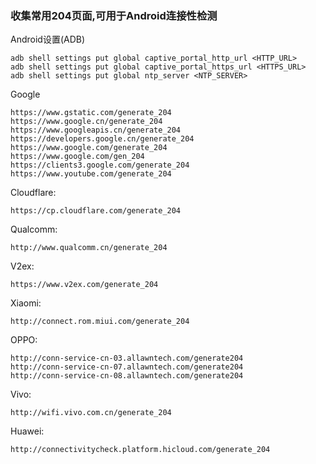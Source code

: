 ### 收集常用204页面,可用于Android连接性检测

Android设置(ADB)
```
adb shell settings put global captive_portal_http_url <HTTP_URL>
adb shell settings put global captive_portal_https_url <HTTPS_URL>
adb shell settings put global ntp_server <NTP_SERVER>
```

Google
```
https://www.gstatic.com/generate_204
https://www.google.cn/generate_204
https://www.googleapis.cn/generate_204
https://developers.google.cn/generate_204
https://www.google.com/generate_204
https://www.google.com/gen_204
https://clients3.google.com/generate_204
https://www.youtube.com/generate_204
```

Cloudflare:
```
https://cp.cloudflare.com/generate_204
```

Qualcomm:
```
http://www.qualcomm.cn/generate_204
```

V2ex:
```
https://www.v2ex.com/generate_204
```

Xiaomi:
```
http://connect.rom.miui.com/generate_204
```

OPPO:
```
http://conn-service-cn-03.allawntech.com/generate204
http://conn-service-cn-07.allawntech.com/generate204
http://conn-service-cn-08.allawntech.com/generate204
```

Vivo:
```
http://wifi.vivo.com.cn/generate_204
```

Huawei:
```
http://connectivitycheck.platform.hicloud.com/generate_204
```
